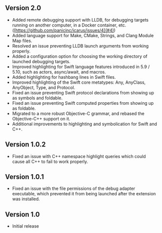 ## Version 2.0

- Added remote debugging support with LLDB, for debugging targets running on another computer, in a Docker container, etc. ([https://github.com/panicinc/icarus/issues/4](#4))
- Added language support for Make, CMake, Strings, and Clang Module Map files.
- Resolved an issue preventing LLDB launch arguments from working properly.
- Added a configuration option for choosing the working directory of launched debugging targets.
- Improved highlighting for Swift language features introduced in 5.9 / 5.10, such as actors, async/await, and macros.
- Added highlighting for hashbang lines in Swift files.
- Improved highlighting of the Swift core metatypes: Any, AnyClass, AnyObject, Type, and Protocol.
- Fixed an issue preventing Swift protocol declarations from showing up as symbols and foldable.
- Fixed an issue preventing Swift computed properties from showing up as foldable.
- Migrated to a more robust Objective-C grammar, and rebased the Objective-C++ support on it.
- Additional improvements to highlighting and symbolication for Swift and C++.

## Version 1.0.2

- Fixed an issue with C++ namespace highlight queries which could cause all C++ to fail to work properly.

## Version 1.0.1

- Fixed an issue with the file permissions of the debug adapter executable, which prevented it from being launched after the extension was installed.

## Version 1.0

- Initial release
